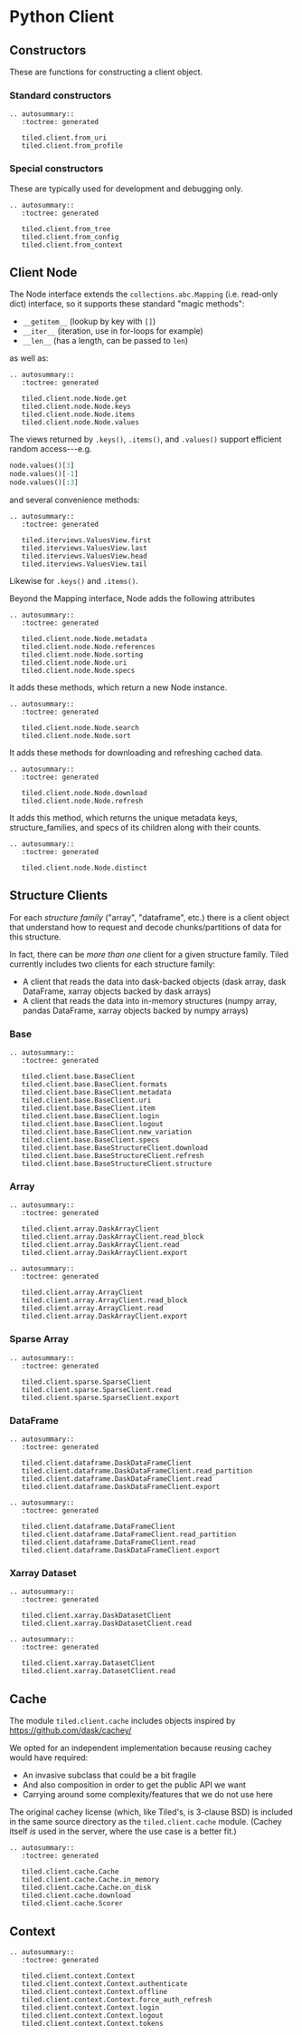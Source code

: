 # Python Client

## Constructors

These are functions for constructing a client object.

### Standard constructors

```{eval-rst}
.. autosummary::
   :toctree: generated

   tiled.client.from_uri
   tiled.client.from_profile
```

### Special constructors

These are typically used for development and debugging only.

```{eval-rst}
.. autosummary::
   :toctree: generated

   tiled.client.from_tree
   tiled.client.from_config
   tiled.client.from_context
```

## Client Node

The Node interface extends the ``collections.abc.Mapping`` (i.e. read-only
dict) interface, so it supports these standard "magic methods":

* `__getitem__` (lookup by key with `[]`)
* `__iter__` (iteration, use in for-loops for example)
* `__len__` (has a length, can be passed to `len`)

as well as:

```{eval-rst}
.. autosummary::
   :toctree: generated

   tiled.client.node.Node.get
   tiled.client.node.Node.keys
   tiled.client.node.Node.items
   tiled.client.node.Node.values
```

The views returned by `.keys()`, `.items()`, and `.values()`
support efficient random access---e.g.

```py
node.values()[3]
node.values()[-1]
node.values()[:3]
```

and several convenience methods:


```{eval-rst}
.. autosummary::
   :toctree: generated

   tiled.iterviews.ValuesView.first
   tiled.iterviews.ValuesView.last
   tiled.iterviews.ValuesView.head
   tiled.iterviews.ValuesView.tail
```

Likewise for `.keys()` and `.items()`.

Beyond the Mapping interface, Node adds the following attributes

```{eval-rst}
.. autosummary::
   :toctree: generated

   tiled.client.node.Node.metadata
   tiled.client.node.Node.references
   tiled.client.node.Node.sorting
   tiled.client.node.Node.uri
   tiled.client.node.Node.specs
```

It adds these methods, which return a new Node instance.

```{eval-rst}
.. autosummary::
   :toctree: generated

   tiled.client.node.Node.search
   tiled.client.node.Node.sort
```

It adds these methods for downloading and refreshing cached data.

```{eval-rst}
.. autosummary::
   :toctree: generated

   tiled.client.node.Node.download
   tiled.client.node.Node.refresh
```

It adds this method, which returns the unique metadata keys,
structure_families, and specs of its children along with their counts.

```{eval-rst}
.. autosummary::
   :toctree: generated

   tiled.client.node.Node.distinct
```

## Structure Clients

For each *structure family* ("array", "dataframe", etc.) there is a client
object that understand how to request and decode chunks/partitions of data
for this structure.

In fact, there can be *more than one* client for a given structure family.
Tiled currently includes two clients for each structure family:

* A client that reads the data into dask-backed objects (dask array, dask
  DataFrame, xarray objects backed by dask arrays)
* A client that reads the data into in-memory structures (numpy array, pandas
  DataFrame, xarray objects backed by numpy arrays)


### Base

```{eval-rst}
.. autosummary::
   :toctree: generated

   tiled.client.base.BaseClient
   tiled.client.base.BaseClient.formats
   tiled.client.base.BaseClient.metadata
   tiled.client.base.BaseClient.uri
   tiled.client.base.BaseClient.item
   tiled.client.base.BaseClient.login
   tiled.client.base.BaseClient.logout
   tiled.client.base.BaseClient.new_variation
   tiled.client.base.BaseClient.specs
   tiled.client.base.BaseStructureClient.download
   tiled.client.base.BaseStructureClient.refresh
   tiled.client.base.BaseStructureClient.structure
```


### Array

```{eval-rst}
.. autosummary::
   :toctree: generated

   tiled.client.array.DaskArrayClient
   tiled.client.array.DaskArrayClient.read_block
   tiled.client.array.DaskArrayClient.read
   tiled.client.array.DaskArrayClient.export
```

```{eval-rst}
.. autosummary::
   :toctree: generated

   tiled.client.array.ArrayClient
   tiled.client.array.ArrayClient.read_block
   tiled.client.array.ArrayClient.read
   tiled.client.array.DaskArrayClient.export
```

### Sparse Array

```{eval-rst}
.. autosummary::
   :toctree: generated

   tiled.client.sparse.SparseClient
   tiled.client.sparse.SparseClient.read
   tiled.client.sparse.SparseClient.export
```

### DataFrame

```{eval-rst}
.. autosummary::
   :toctree: generated

   tiled.client.dataframe.DaskDataFrameClient
   tiled.client.dataframe.DaskDataFrameClient.read_partition
   tiled.client.dataframe.DaskDataFrameClient.read
   tiled.client.dataframe.DaskDataFrameClient.export
```

```{eval-rst}
.. autosummary::
   :toctree: generated

   tiled.client.dataframe.DataFrameClient
   tiled.client.dataframe.DataFrameClient.read_partition
   tiled.client.dataframe.DataFrameClient.read
   tiled.client.dataframe.DaskDataFrameClient.export
```

### Xarray Dataset

```{eval-rst}
.. autosummary::
   :toctree: generated

   tiled.client.xarray.DaskDatasetClient
   tiled.client.xarray.DaskDatasetClient.read
```

```{eval-rst}
.. autosummary::
   :toctree: generated

   tiled.client.xarray.DatasetClient
   tiled.client.xarray.DatasetClient.read
```

## Cache

The module `tiled.client.cache` includes objects inspired by https://github.com/dask/cachey/

We opted for an independent implementation because reusing cachey would have required:

* An invasive subclass that could be a bit fragile
* And also composition in order to get the public API we want
* Carrying around some complexity/features that we do not use here

The original cachey license (which, like Tiled's, is 3-clause BSD) is included in
the same source directory as the `tiled.client.cache` module. (Cachey itself
*is* used in the server, where the use case is a better fit.)

```{eval-rst}
.. autosummary::
   :toctree: generated

   tiled.client.cache.Cache
   tiled.client.cache.Cache.in_memory
   tiled.client.cache.Cache.on_disk
   tiled.client.cache.download
   tiled.client.cache.Scorer
```

## Context

```{eval-rst}
.. autosummary::
   :toctree: generated

   tiled.client.context.Context
   tiled.client.context.Context.authenticate
   tiled.client.context.Context.offline
   tiled.client.context.Context.force_auth_refresh
   tiled.client.context.Context.login
   tiled.client.context.Context.logout
   tiled.client.context.Context.tokens
```
